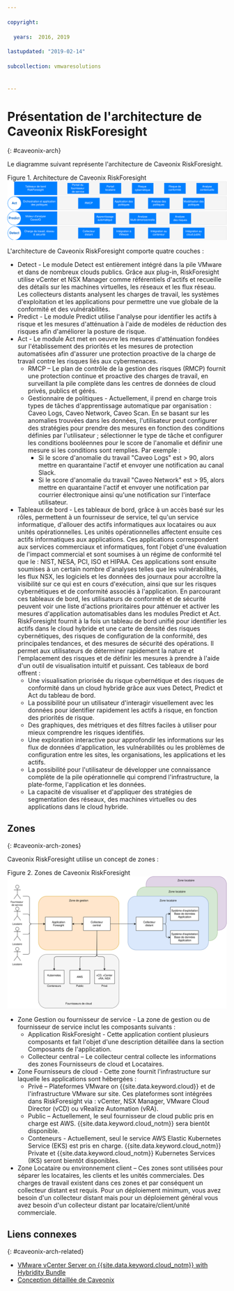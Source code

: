 ```yaml
---

copyright:

  years:  2016, 2019

lastupdated: "2019-02-14"

subcollection: vmwaresolutions


---
```


# Présentation de l'architecture de Caveonix RiskForesight
{: #caveonix-arch}

Le diagramme suivant représente l'architecture de Caveonix RiskForesight.

Figure 1. Architecture de Caveonix RiskForesight
![Diagramme de l'architecture](caveonix-architecture.svg)

L'architecture de Caveonix RiskForesight comporte quatre couches :
-	Detect - Le module Detect est entièrement intégré dans la pile VMware et dans de nombreux clouds publics. Grâce aux plug-in, RiskForesight utilise vCenter et NSX Manager comme référentiels d'actifs et recueille des détails sur les machines virtuelles, les réseaux et les flux réseau. Les collecteurs distants analysent les charges de travail, les systèmes d'exploitation et les applications pour permettre une vue globale de la conformité et des vulnérabilités.
-	Predict - Le module Predict utilise l'analyse pour identifier les actifs à risque et les mesures d'atténuation à l'aide de modèles de réduction des risques afin d'améliorer la posture de risque.
-	Act - Le module Act met en oeuvre les mesures d'atténuation fondées sur l'établissement des priorités et les mesures de protection automatisées afin d'assurer une protection proactive de la charge de travail contre les risques liés aux cybermenaces.
    - RMCP – Le plan de contrôle de la gestion des risques (RMCP) fournit une protection continue et proactive des charges de travail, en surveillant la pile complète dans les centres de données de cloud privés, publics et gérés.
    - Gestionnaire de politiques - Actuellement, il prend en charge trois types de tâches d'apprentissage automatique par organisation : Caveo Logs, Caveo Network, Caveo Scan. En se basant sur les anomalies trouvées dans les données, l'utilisateur peut configurer des stratégies pour prendre des mesures en fonction des conditions définies par l'utilisateur ; sélectionner le type de tâche et configurer les conditions booléennes pour le score de l'anomalie et définir une mesure si les conditions sont remplies. Par exemple :
        - Si le score d'anomalie du travail "Caveo Logs" est > 90, alors mettre en quarantaine l'actif et envoyer une notification au canal Slack.
        - Si le score d'anomalie du travail "Caveo Network" est > 95, alors mettre en quarantaine l'actif et envoyer une notification par courrier électronique ainsi qu'une notification sur l'interface utilisateur.
- Tableaux de bord - Les tableaux de bord, grâce à un accès basé sur les rôles, permettent à un fournisseur de service, tel qu'un service informatique, d'allouer des actifs informatiques aux locataires ou aux unités opérationnelles. Les unités opérationnelles affectent ensuite ces actifs informatiques aux applications. Ces applications correspondent aux services commerciaux et informatiques, font l'objet d'une évaluation de l'impact commercial et sont soumises à un régime de conformité tel que le : NIST, NESA, PCI, ISO et HIPAA. Ces applications sont ensuite soumises à un certain nombre d'analyses telles que les vulnérabilités, les flux NSX, les logiciels et les données des journaux pour accroître la visibilité sur ce qui est en cours d'exécution, ainsi que sur les risques cybernétiques et de conformité associés à l'application. En parcourant ces tableaux de bord, les utilisateurs de conformité et de sécurité peuvent voir une liste d'actions prioritaires pour atténuer et activer les mesures d'application automatisables dans les modules Predict et Act. RiskForesight fournit à la fois un tableau de bord unifié pour identifier les actifs dans le cloud hybride et une carte de densité des risques cybernétiques, des risques de configuration de la conformité, des principales tendances, et des mesures de sécurité des opérations. Il permet aux utilisateurs de déterminer rapidement la nature et l'emplacement des risques et de définir les mesures à prendre à l'aide d'un outil de visualisation intuitif et puissant. Ces tableaux de bord offrent :
  - Une visualisation priorisée du risque cybernétique et des risques de conformité dans un cloud hybride grâce aux vues Detect, Predict et Act du tableau de bord.
  - La possibilité pour un utilisateur d'interagir visuellement avec les données pour identifier rapidement les actifs à risque, en fonction des priorités de risque.
  - Des graphiques, des métriques et des filtres faciles à utiliser pour mieux comprendre les risques identifiés.
  - Une exploration interactive pour approfondir les informations sur les flux de données d'application, les vulnérabilités ou les problèmes de configuration entre les sites, les organisations, les applications et les actifs.
  - La possibilité pour l'utilisateur de développer une connaissance complète de la pile opérationnelle qui comprend l'infrastructure, la plate-forme, l'application et les données.
  - La capacité de visualiser et d'appliquer des stratégies de segmentation des réseaux, des machines virtuelles ou des applications dans le cloud hybride.

## Zones
{: #caveonix-arch-zones}

Caveonix RiskForesight utilise un concept de zones :

Figure 2. Zones de Caveonix RiskForesight
![Diagramme des zones](caveonix-zones.svg)

-	Zone Gestion ou fournisseur de service - La zone de gestion ou de fournisseur de service inclut les composants suivants :
    - Application RiskForesight - Cette application contient plusieurs composants et fait l'objet d'une description détaillée dans la section Composants de l'application.
    - Collecteur central – Le collecteur central collecte les informations des zones Fournisseurs de cloud et Locataires.
- Zone Fournisseurs de cloud - Cette zone fournit l'infrastructure sur laquelle les applications sont hébergées :
    - Privé – Plateformes VMware on {{site.data.keyword.cloud}} et de l'infrastructure VMware sur site. Ces plateformes sont intégrées dans RiskForesight via : vCenter, NSX Manager, VMware Cloud Director (vCD) ou vRealize Automation (vRA).
    - Public – Actuellement, le seul fournisseur de cloud public pris en charge est AWS. {{site.data.keyword.cloud_notm}} sera bientôt disponible.
    - Conteneurs - Actuellement, seul le service AWS Elastic Kubernetes Service (EKS) est pris en charge. {{site.data.keyword.cloud_notm}} Private et {{site.data.keyword.cloud_notm}} Kubernetes Services (IKS) seront bientôt disponibles.
-	Zone Locataire ou environnement client – Ces zones sont utilisées pour séparer les locataires, les clients et les unités commerciales. Des charges de travail existent dans ces zones et par conséquent un collecteur distant est requis. Pour un déploiement minimum, vous avez besoin d'un collecteur distant mais pour un déploiement général vous avez besoin d'un collecteur distant par locataire/client/unité commerciale.


## Liens connexes
{: #caveonix-arch-related}


*   [VMware vCenter Server on {{site.data.keyword.cloud_notm}} with Hybridity Bundle](/docs/services/vmwaresolutions/archiref/vcs?topic=vmware-solutions-vcs-hybridity-intro)
*   [Conception détaillée de Caveonix](/docs/services/vmwaresolutions/archiref/caveonix?topic=vmware-solutions-caveonix-detailed)
